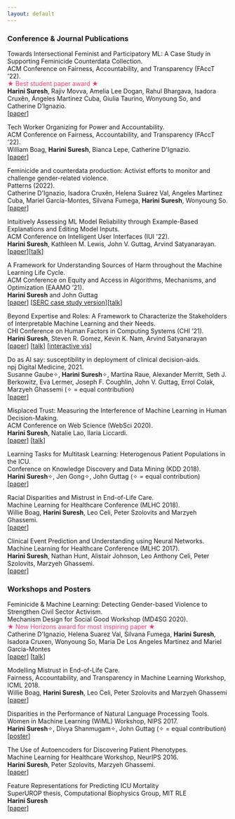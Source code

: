 ```yaml
---
layout: default
---
```


### Conference & Journal Publications 

<span class='paper-title'>Towards Intersectional Feminist and Participatory ML: A Case Study in Supporting Feminicide Counterdata Collection.</span>\
ACM Conference on Fairness, Accountability, and Transparency (FAccT '22). \
<span style='color:#ef3e6a;'>&#9733; Best student paper award &#9733;</span> \
**Harini Suresh**, Rajiv Movva, Amelia Lee Dogan, Rahul Bhargava, Isadora Cruxên, Ángeles Martinez Cuba, Giulia Taurino, Wonyoung So, and Catherine D’Ignazio. \
[[paper](https://drive.google.com/file/d/1AWLlbzmk0qBvhtRPWIEeoNztwAS_NcE7/view?usp=sharing)]

<span class='paper-title'>Tech Worker Organizing for Power and Accountability.</span>\
ACM Conference on Fairness, Accountability, and Transparency (FAccT '22). \
William Boag, **Harini Suresh**, Bianca Lepe, Catherine D'Ignazio. \
[[paper](https://facctconference.org/static/pdfs_2022/facct22-37.pdf)]

<span class='paper-title'>Feminicide and counterdata production: Activist efforts to monitor and challenge gender-related violence.</span>\
Patterns (2022).\
Catherine D'Ignazio, Isadora Cruxên, Helena Suárez Val, Angeles Martinez Cuba, Mariel García-Montes, Silvana Fumega, **Harini Suresh**, Wonyoung So.\
[[paper](https://www.sciencedirect.com/science/article/pii/S2666389922001271)]

<span class='paper-title'>Intuitively Assessing ML Model Reliability through Example-Based Explanations and Editing Model Inputs.</span>\
ACM Conference on Intelligent User Interfaces (IUI '22). \
**Harini Suresh**, Kathleen M. Lewis, John V. Guttag, Arvind Satyanarayan. \
[[paper](https://dl.acm.org/doi/10.1145/3490099.3511160)][[talk](https://www.youtube.com/watch?v=8mpYOiH-S9M)]

<span class='paper-title'>A Framework for Understanding Sources of Harm throughout the Machine Learning Life Cycle.</span> \
ACM Conference on Equity and Access in Algorithms, Mechanisms, and Optimization (EAAMO ’21). \
**Harini Suresh** and John Guttag \
[[paper](https://dl.acm.org/doi/10.1145/3465416.3483305)] [[SERC case study version](https://mit-serc.pubpub.org/pub/potential-sources-of-harm-throughout-the-machine-learning-life-cycle/release/2)][[talk](https://www.youtube.com/watch?v=LdeONMfcAmE)]

<span class='paper-title'>Beyond Expertise and Roles: A Framework to Characterize the Stakeholders of Interpretable Machine Learning and their Needs.</span>\
CHI Conference on Human Factors in Computing Systems (CHI ’21).\
**Harini Suresh**, Steven R. Gomez, Kevin K. Nam, Arvind Satyanarayan\
[[paper](https://dl.acm.org/doi/abs/10.1145/3411764.3445088)] [[talk](https://www.youtube.com/watch?v=CGbKmlTzRLI)] [[interactive vis](http://vis.csail.mit.edu/pubs/beyond-expertise-roles/framework-connections/)]

<span class='paper-title'>Do as AI say: susceptibility in deployment of clinical decision-aids.</span>\
npj Digital Medicine, 2021.\
Susanne Gaube&#10023;, **Harini Suresh**&#10023;, Martina Raue, Alexander Merritt, Seth J. Berkowitz, Eva Lermer, Joseph F. Coughlin, John V. Guttag, Errol Colak, Marzyeh Ghassemi (&#10023; = equal contribution)\
[[paper](https://www.nature.com/articles/s41746-021-00385-9)]

<span class='paper-title'>Misplaced Trust: Measuring the Interference of Machine Learning in Human Decision-Making.</span> \
ACM Conference on Web Science (WebSci 2020).\
**Harini Suresh**, Natalie Lao, Ilaria Liccardi. \
[[paper](https://dl.acm.org/doi/abs/10.1145/3394231.3397922)] [[talk](https://drive.google.com/file/d/1gfOii-kgqUm4KqwamQPRy4L7ltHnxDUs/view?usp=sharing)]

<span class='paper-title'>Learning Tasks for Multitask Learning: Heterogenous Patient Populations in the ICU.</span>\
Conference on Knowledge Discovery and Data Mining (KDD 2018). \
**Harini Suresh**&#10023;, Jen Gong&#10023;, John Guttag (&#10023; = equal contribution)\
[[paper](https://dl.acm.org/doi/abs/10.1145/3219819.3219930)]

<span class='paper-title'>Racial Disparities and Mistrust in End-of-Life Care.</span>\
Machine Learning for Healthcare Conference (MLHC 2018).\
Willie Boag, **Harini Suresh**, Leo Celi, Peter Szolovits and Marzyeh Ghassemi. \
[[paper](http://proceedings.mlr.press/v85/boag18a.html)]

<span class='paper-title'>Clinical Event Prediction and Understanding using Neural Networks. </span>\
Machine Learning for Healthcare Conference (MLHC 2017).\
**Harini Suresh**, Nathan Hunt, Alistair Johnson, Leo Anthony Celi, Peter Szolovits, Marzyeh Ghassemi. \
[[paper](http://proceedings.mlr.press/v68/suresh17a.html)]

### Workshops and Posters 

<span class='paper-title'>Feminicide & Machine Learning: Detecting Gender-based Violence to Strengthen Civil Sector Activism.</span>\
Mechanism Design for Social Good Workshop (MD4SG 2020). \
<span style='color:#ef3e6a;'>&#9733; New Horizons award for most inspiring paper &#9733;</span> \
Catherine D'Ignazio, Helena Suarez Val, Silvana Fumega, **Harini Suresh**, Isadora Cruxen, Wonyoung So, Maria De Los Angeles Martinez and Mariel Garcia-Montes \
[[paper](http://www.kanarinka.com/wp-content/uploads/2021/01/DIgnazio-et-al.-2020-Feminicide-Machine-Learning-Detecting-Gender-ba.pdf)] [[talk](https://www.youtube.com/watch?v=lEIDZ443wR4)]

<span class='paper-title'>Modelling Mistrust in End-of-Life Care.</span> \
Fairness, Accountability, and Transparency in Machine Learning Workshop, ICML 2018. \
Willie Boag, **Harini Suresh**, Leo Celi, Peter Szolovits and Marzyeh Ghassemi \
[[paper](https://arxiv.org/abs/1807.00124)]

<span class='paper-title'>Disparities in the Performance of Natural Language Processing Tools.</span>\
Women in Machine Learning (WiML) Workshop, NIPS 2017.\
**Harini Suresh**&#10023;, Divya Shanmugam&#10023;, John Guttag (&#10023; = equal contribution)\
[[poster](wimlposter.pdf)]

<span class='paper-title'>The Use of Autoencoders for Discovering Patient Phenotypes.</span>\
Machine Learning for Healthcare Workshop, NeurIPS 2016.\
**Harini Suresh**, Peter Szolovits, Marzyeh Ghassemi.\
[[paper](https://arxiv.org/pdf/1703.07004.pdf)]

<span class='paper-title'>Feature Representations for Predicting ICU Mortality</span>\
SuperUROP thesis, Computational Biophysics Group, MIT RLE\
**Harini Suresh**\
[[paper](final-superurop-paper.pdf)]
